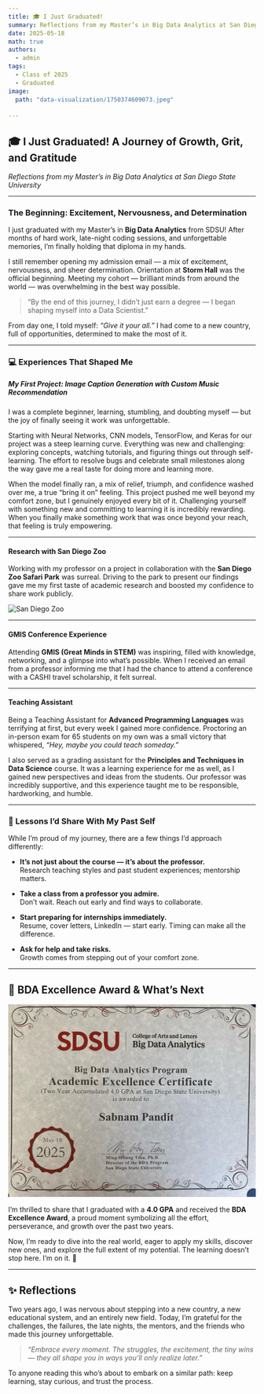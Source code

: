 ```yaml
---
title: 🎓 I Just Graduated!
summary: Reflections from my Master’s in Big Data Analytics at San Diego State University
date: 2025-05-18
math: true
authors:
  - admin
tags:
  - Class of 2025
  - Graduated
image:
  path: "data-visualization/1750374609073.jpeg"
  
---
```


## 🎓 I Just Graduated! A Journey of Growth, Grit, and Gratitude

*Reflections from my Master’s in Big Data Analytics at San Diego State University*

---

### The Beginning: Excitement, Nervousness, and Determination

I just graduated with my Master’s in **Big Data Analytics** from SDSU! After months of hard work, late-night coding sessions, and unforgettable memories, I’m finally holding that diploma in my hands.  

I still remember opening my admission email — a mix of excitement, nervousness, and sheer determination. Orientation at **Storm Hall** was the official beginning. Meeting my cohort — brilliant minds from around the world — was overwhelming in the best way possible.  

> “By the end of this journey, I didn’t just earn a degree — I began shaping myself into a Data Scientist.”

From day one, I told myself: *“Give it your all.”* I had come to a new country, full of opportunities, determined to make the most of it.

---

### 💻 Experiences That Shaped Me

##### My First Project: Image Caption Generation with Custom Music Recommendation

I was a complete beginner, learning, stumbling, and doubting myself — but the joy of finally seeing it work was unforgettable.

Starting with Neural Networks, CNN models, TensorFlow, and Keras for our project was a steep learning curve. Everything was new and challenging: exploring concepts, watching tutorials, and figuring things out through self-learning. The effort to resolve bugs and celebrate small milestones along the way gave me a real taste for doing more and learning more.

When the model finally ran, a mix of relief, triumph, and confidence washed over me, a true “bring it on” feeling. This project pushed me well beyond my comfort zone, but I genuinely enjoyed every bit of it. Challenging yourself with something new and committing to learning it is incredibly rewarding. When you finally make something work that was once beyond your reach, that feeling is truly empowering.

---

#### Research with San Diego Zoo

Working with my professor on a project in collaboration with the **San Diego Zoo Safari Park** was surreal. Driving to the park to present our findings gave me my first taste of academic research and boosted my confidence to share work publicly.  

![San Diego Zoo](IMG_3083.jpg)  

---

#### GMIS Conference Experience

Attending **GMIS (Great Minds in STEM)** was inspiring, filled with knowledge, networking, and a glimpse into what’s possible. When I received an email from a professor informing me that I had the chance to attend a conference with a CASHI travel scholarship, it felt surreal.  

---

#### Teaching Assistant

Being a Teaching Assistant for **Advanced Programming Languages** was terrifying at first, but every week I gained more confidence. Proctoring an in-person exam for 65 students on my own was a small victory that whispered, *“Hey, maybe you could teach someday.”*  

I also served as a grading assistant for the **Principles and Techniques in Data Science** course. It was a learning experience for me as well, as I gained new perspectives and ideas from the students. Our professor was incredibly supportive, and this experience taught me to be responsible, hardworking, and humble.

---

### 🔄 Lessons I’d Share With My Past Self

While I’m proud of my journey, there are a few things I’d approach differently:

-  **It’s not just about the course — it’s about the professor.**  
  Research teaching styles and past student experiences; mentorship matters.

-  **Take a class from a professor you admire.**  
  Don’t wait. Reach out early and find ways to collaborate.

-  **Start preparing for internships immediately.**  
  Resume, cover letters, LinkedIn — start early. Timing can make all the difference.

-  **Ask for help and take risks.**  
  Growth comes from stepping out of your comfort zone.

---

## 🏅 BDA Excellence Award & What’s Next

![BDA Excellence Award](BDA.jpg)  

I’m thrilled to share that I graduated with a **4.0 GPA** and received the **BDA Excellence Award**, a proud moment symbolizing all the effort, perseverance, and growth over the past two years.  

Now, I’m ready to dive into the real world, eager to apply my skills, discover new ones, and explore the full extent of my potential. The learning doesn’t stop here. I’m on it. 💪  

---

## ✨ Reflections

Two years ago, I was nervous about stepping into a new country, a new educational system, and an entirely new field. Today, I’m grateful for the challenges, the failures, the late nights, the mentors, and the friends who made this journey unforgettable.  

> *“Embrace every moment. The struggles, the excitement, the tiny wins — they all shape you in ways you’ll only realize later.”*

To anyone reading this who’s about to embark on a similar path: keep learning, stay curious, and trust the process.
